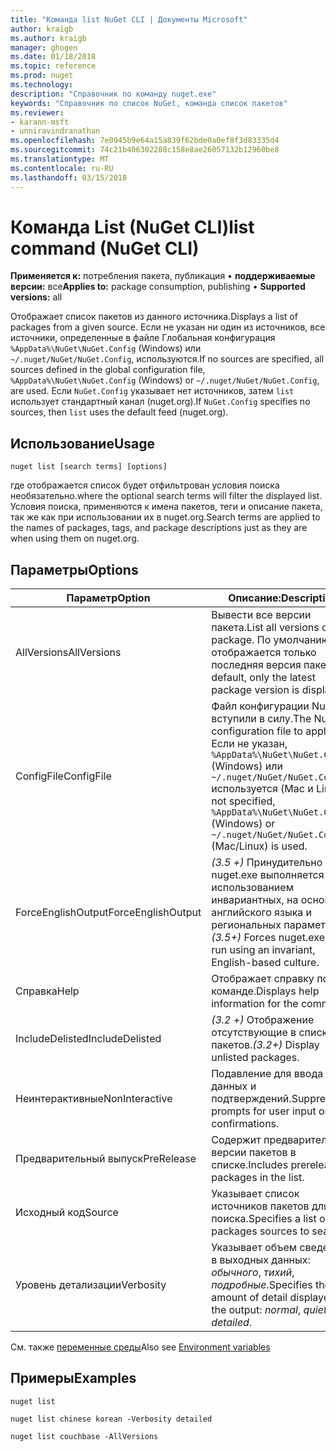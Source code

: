 ```yaml
---
title: "Команда list NuGet CLI | Документы Microsoft"
author: kraigb
ms.author: kraigb
manager: ghogen
ms.date: 01/18/2018
ms.topic: reference
ms.prod: nuget
ms.technology: 
description: "Справочник по команду nuget.exe"
keywords: "Справочник по список NuGet, команда список пакетов"
ms.reviewer:
- karann-msft
- unniravindranathan
ms.openlocfilehash: 7e0945b9e64a15a839f62bde0a0ef8f3d83335d4
ms.sourcegitcommit: 74c21b406302288c158e8ae26057132b12960be8
ms.translationtype: MT
ms.contentlocale: ru-RU
ms.lasthandoff: 03/15/2018
---
```

# <a name="list-command-nuget-cli"></a><span data-ttu-id="1a63b-104">Команда List (NuGet CLI)</span><span class="sxs-lookup"><span data-stu-id="1a63b-104">list command (NuGet CLI)</span></span>

<span data-ttu-id="1a63b-105">**Применяется к:** потребления пакета, публикация &bullet; **поддерживаемые версии:** все</span><span class="sxs-lookup"><span data-stu-id="1a63b-105">**Applies to:** package consumption, publishing &bullet; **Supported versions:** all</span></span>

<span data-ttu-id="1a63b-106">Отображает список пакетов из данного источника.</span><span class="sxs-lookup"><span data-stu-id="1a63b-106">Displays a list of packages from a given source.</span></span> <span data-ttu-id="1a63b-107">Если не указан ни один из источников, все источники, определенные в файле Глобальная конфигурация `%AppData%\NuGet\NuGet.Config` (Windows) или `~/.nuget/NuGet/NuGet.Config`, используются.</span><span class="sxs-lookup"><span data-stu-id="1a63b-107">If no sources are specified, all sources defined in the global configuration file, `%AppData%\NuGet\NuGet.Config` (Windows) or `~/.nuget/NuGet/NuGet.Config`, are used.</span></span> <span data-ttu-id="1a63b-108">Если `NuGet.Config` указывает нет источников, затем `list` использует стандартный канал (nuget.org).</span><span class="sxs-lookup"><span data-stu-id="1a63b-108">If `NuGet.Config` specifies no sources, then `list` uses the default feed (nuget.org).</span></span>

## <a name="usage"></a><span data-ttu-id="1a63b-109">Использование</span><span class="sxs-lookup"><span data-stu-id="1a63b-109">Usage</span></span>

```cli
nuget list [search terms] [options]
```

<span data-ttu-id="1a63b-110">где отображается список будет отфильтрован условия поиска необязательно.</span><span class="sxs-lookup"><span data-stu-id="1a63b-110">where the optional search terms will filter the displayed list.</span></span> <span data-ttu-id="1a63b-111">Условия поиска, применяются к имена пакетов, теги и описание пакета, так же как при использовании их в nuget.org.</span><span class="sxs-lookup"><span data-stu-id="1a63b-111">Search terms are applied to the names of packages, tags, and package descriptions just as they are when using them on nuget.org.</span></span>

## <a name="options"></a><span data-ttu-id="1a63b-112">Параметры</span><span class="sxs-lookup"><span data-stu-id="1a63b-112">Options</span></span>

| <span data-ttu-id="1a63b-113">Параметр</span><span class="sxs-lookup"><span data-stu-id="1a63b-113">Option</span></span> | <span data-ttu-id="1a63b-114">Описание:</span><span class="sxs-lookup"><span data-stu-id="1a63b-114">Description</span></span> |
| --- | --- |
| <span data-ttu-id="1a63b-115">AllVersions</span><span class="sxs-lookup"><span data-stu-id="1a63b-115">AllVersions</span></span> | <span data-ttu-id="1a63b-116">Вывести все версии пакета.</span><span class="sxs-lookup"><span data-stu-id="1a63b-116">List all versions of a package.</span></span> <span data-ttu-id="1a63b-117">По умолчанию отображается только последняя версия пакета.</span><span class="sxs-lookup"><span data-stu-id="1a63b-117">By default, only the latest package version is displayed.</span></span> |
| <span data-ttu-id="1a63b-118">ConfigFile</span><span class="sxs-lookup"><span data-stu-id="1a63b-118">ConfigFile</span></span> | <span data-ttu-id="1a63b-119">Файл конфигурации NuGet вступили в силу.</span><span class="sxs-lookup"><span data-stu-id="1a63b-119">The NuGet configuration file to apply.</span></span> <span data-ttu-id="1a63b-120">Если не указан, `%AppData%\NuGet\NuGet.Config` (Windows) или `~/.nuget/NuGet/NuGet.Config` используется (Mac и Linux).</span><span class="sxs-lookup"><span data-stu-id="1a63b-120">If not specified, `%AppData%\NuGet\NuGet.Config` (Windows) or `~/.nuget/NuGet/NuGet.Config` (Mac/Linux) is used.</span></span>|
| <span data-ttu-id="1a63b-121">ForceEnglishOutput</span><span class="sxs-lookup"><span data-stu-id="1a63b-121">ForceEnglishOutput</span></span> | <span data-ttu-id="1a63b-122">*(3.5 +)*  Принудительно nuget.exe выполняется с использованием инвариантных, на основе английского языка и региональных параметров.</span><span class="sxs-lookup"><span data-stu-id="1a63b-122">*(3.5+)* Forces nuget.exe to run using an invariant, English-based culture.</span></span> |
| <span data-ttu-id="1a63b-123">Справка</span><span class="sxs-lookup"><span data-stu-id="1a63b-123">Help</span></span> | <span data-ttu-id="1a63b-124">Отображает справку по команде.</span><span class="sxs-lookup"><span data-stu-id="1a63b-124">Displays help information for the command.</span></span> |
| <span data-ttu-id="1a63b-125">IncludeDelisted</span><span class="sxs-lookup"><span data-stu-id="1a63b-125">IncludeDelisted</span></span> | <span data-ttu-id="1a63b-126">*(3.2 +)*  Отображение отсутствующие в списке пакетов.</span><span class="sxs-lookup"><span data-stu-id="1a63b-126">*(3.2+)* Display unlisted packages.</span></span> |
| <span data-ttu-id="1a63b-127">Неинтерактивные</span><span class="sxs-lookup"><span data-stu-id="1a63b-127">NonInteractive</span></span> | <span data-ttu-id="1a63b-128">Подавление для ввода данных и подтверждений.</span><span class="sxs-lookup"><span data-stu-id="1a63b-128">Suppresses prompts for user input or confirmations.</span></span> |
| <span data-ttu-id="1a63b-129">Предварительный выпуск</span><span class="sxs-lookup"><span data-stu-id="1a63b-129">PreRelease</span></span> | <span data-ttu-id="1a63b-130">Содержит предварительные версии пакетов в списке.</span><span class="sxs-lookup"><span data-stu-id="1a63b-130">Includes prerelease packages in the list.</span></span> |
| <span data-ttu-id="1a63b-131">Исходный код</span><span class="sxs-lookup"><span data-stu-id="1a63b-131">Source</span></span> | <span data-ttu-id="1a63b-132">Указывает список источников пакетов для поиска.</span><span class="sxs-lookup"><span data-stu-id="1a63b-132">Specifies a list of packages sources to search.</span></span> |
| <span data-ttu-id="1a63b-133">Уровень детализации</span><span class="sxs-lookup"><span data-stu-id="1a63b-133">Verbosity</span></span> | <span data-ttu-id="1a63b-134">Указывает объем сведений в выходных данных: *обычного*, *тихий*, *подробные*.</span><span class="sxs-lookup"><span data-stu-id="1a63b-134">Specifies the amount of detail displayed in the output: *normal*, *quiet*, *detailed*.</span></span> |

<span data-ttu-id="1a63b-135">См. также [переменные среды](cli-ref-environment-variables.md)</span><span class="sxs-lookup"><span data-stu-id="1a63b-135">Also see [Environment variables](cli-ref-environment-variables.md)</span></span>

## <a name="examples"></a><span data-ttu-id="1a63b-136">Примеры</span><span class="sxs-lookup"><span data-stu-id="1a63b-136">Examples</span></span>

```cli
nuget list

nuget list chinese korean -Verbosity detailed

nuget list couchbase -AllVersions
```
